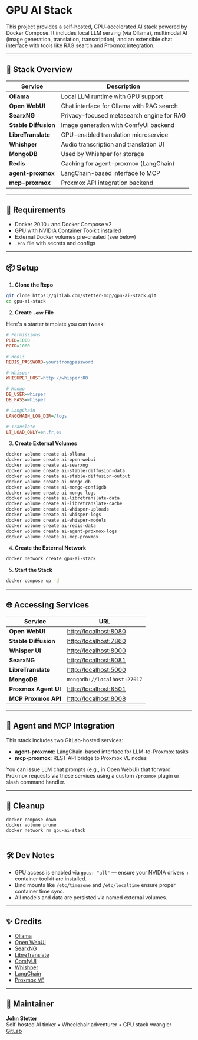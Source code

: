 # GPU AI Stack

This project provides a self-hosted, GPU-accelerated AI stack powered by Docker Compose. It includes local LLM serving (via Ollama), multimodal AI (image generation, translation, transcription), and an extensible chat interface with tools like RAG search and Proxmox integration.

---

## 🚀 Stack Overview

| Service               | Description |
|----------------------|-------------|
| **Ollama**           | Local LLM runtime with GPU support |
| **Open WebUI**       | Chat interface for Ollama with RAG search |
| **SearxNG**          | Privacy-focused metasearch engine for RAG |
| **Stable Diffusion** | Image generation with ComfyUI backend |
| **LibreTranslate**   | GPU-enabled translation microservice |
| **Whishper**         | Audio transcription and translation UI |
| **MongoDB**          | Used by Whishper for storage |
| **Redis**            | Caching for agent-proxmox (LangChain) |
| **agent-proxmox**    | LangChain-based interface to MCP |
| **mcp-proxmox**      | Proxmox API integration backend |

---

## 🧱 Requirements

- Docker 20.10+ and Docker Compose v2
- GPU with NVIDIA Container Toolkit installed
- External Docker volumes pre-created (see below)
- `.env` file with secrets and configs

---

## 📦 Setup

1. **Clone the Repo**

```bash
git clone https://gitlab.com/stetter-mcp/gpu-ai-stack.git
cd gpu-ai-stack
```

2. **Create `.env` File**

Here's a starter template you can tweak:

```ini
# Permissions
PUID=1000
PGID=1000

# Redis
REDIS_PASSWORD=yourstrongpassword

# Whisper
WHISHPER_HOST=http://whisper:80

# Mongo
DB_USER=whisper
DB_PASS=whisper

# LangChain
LANGCHAIN_LOG_DIR=/logs

# Translate
LT_LOAD_ONLY=en,fr,es
```

3. **Create External Volumes**

```bash
docker volume create ai-ollama
docker volume create ai-open-webui
docker volume create ai-searxng
docker volume create ai-stable-diffusion-data
docker volume create ai-stable-diffusion-output
docker volume create ai-mongo-db
docker volume create ai-mongo-configdb
docker volume create ai-mongo-logs
docker volume create ai-libretranslate-data
docker volume create ai-libretranslate-cache
docker volume create ai-whisper-uploads
docker volume create ai-whisper-logs
docker volume create ai-whisper-models
docker volume create ai-redis-data
docker volume create ai-agent-proxmox-logs
docker volume create ai-mcp-proxmox
```

4. **Create the External Network**

```bash
docker network create gpu-ai-stack
```

5. **Start the Stack**

```bash
docker compose up -d
```

---

## 🌐 Accessing Services

| Service            | URL |
|-------------------|-----|
| **Open WebUI**    | [http://localhost:8080](http://localhost:8080) |
| **Stable Diffusion** | [http://localhost:7860](http://localhost:7860) |
| **Whisper UI**    | [http://localhost:8000](http://localhost:8000) |
| **SearxNG**       | [http://localhost:8081](http://localhost:8081) |
| **LibreTranslate**| [http://localhost:5000](http://localhost:5000) |
| **MongoDB**       | `mongodb://localhost:27017` |
| **Proxmox Agent UI** | [http://localhost:8501](http://localhost:8501) |
| **MCP Proxmox API** | [http://localhost:8008](http://localhost:8008) |

---

## 🧠 Agent and MCP Integration

This stack includes two GitLab-hosted services:

- **agent-proxmox**: LangChain-based interface for LLM-to-Proxmox tasks
- **mcp-proxmox**: REST API bridge to Proxmox VE nodes

You can issue LLM chat prompts (e.g., in Open WebUI) that forward Proxmox requests via these services using a custom `/proxmox` plugin or slash command handler.

---

## 🧹 Cleanup

```bash
docker compose down
docker volume prune
docker network rm gpu-ai-stack
```

---

## 🛠 Dev Notes

- GPU access is enabled via `gpus: "all"` — ensure your NVIDIA drivers + container toolkit are installed.
- Bind mounts like `/etc/timezone` and `/etc/localtime` ensure proper container time sync.
- All models and data are persisted via named external volumes.

---

## ✨ Credits

- [Ollama](https://ollama.com/)
- [Open WebUI](https://github.com/open-webui/open-webui)
- [SearxNG](https://searxng.github.io/)
- [LibreTranslate](https://libretranslate.com/)
- [ComfyUI](https://github.com/comfyanonymous/ComfyUI)
- [Whishper](https://github.com/pluja/whishper)
- [LangChain](https://github.com/langchain-ai/langchain)
- [Proxmox VE](https://www.proxmox.com/proxmox-ve)

---

## 🤖 Maintainer

**John Stetter**  
Self-hosted AI tinker • Wheelchair adventurer • GPU stack wrangler  
[GitLab](https://gitlab.com/stetter-mcp)
